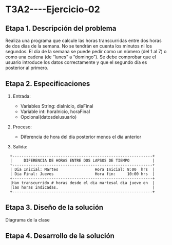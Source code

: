 # T3A2----Ejercicio-02

## Etapa 1. Descripción del problema
Realiza una programa que calcule las horas transcurridas entre dos horas de dos días de la semana. 
No se tendrán en cuenta los minutos ni los segundos. El día de la semana se puede pedir como un número
(del 1 al 7) o como una cadena (de “lunes” a “domingo”). Se debe comprobar que el usuario introduce los
datos correctamente y que el segundo día es posterior al primero.

## Etapa 2. Especificaciones
 1. Entrada:
    - Variables String: diaInicio, diaFinal
    - Variable int: horaInicio, horaFinal
    - Opcional(datosdelusuario)
    
 2. Proceso: 
    - Diferencia de hora del dia posterior menos el dia anterior
    
 3. Salida:
  
  ~~~
    +-------------------------------------------------------------+
    |     DIFERENCIA DE HORAS ENTRE DOS LAPSOS DE TIEMPO          |
    +-------------------------------------------------------------+
    | Dia Inicial: Martes                Hora Inicial: 8:00  hrs  |
    | Dia Final: Jueves                  Hora fin:     10:00 hrs  |
    +-------------------------------------------------------------+
    |Han transcurrido # horas desde el dia martesal dia jueve en  |
    |las horas indicadas.                                         |
    +-------------------------------------------------------------+
  ~~~
  
## Etapa 3. Diseño de la solución 
   Diagrama de la clase
   
   
## Etapa 4. Desarrollo de la solución
      
